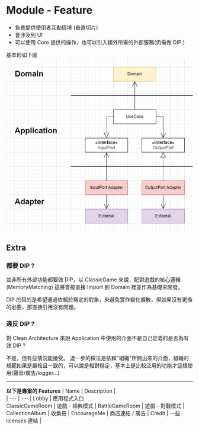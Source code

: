 # Module - Feature
- 負責提供使用者互動情境 (垂直切片)
- 會涉及到 UI
- 可以使用 Core 提供的操作，也可以引入額外所需的外部服務(仍需做 DIP )

基本形如下圖
![Module_Service](images/Module_Feature.png)

## Extra

### 都要 DIP ?
並非所有外部功能都要做 DIP，以 ClassicGame 來說，配對遊戲的核心邏輯(MemoryMatching) 這將會被直接 Import 到 Domain 裡並作為基礎來開發。

DIP 的目的是希望通過依賴於穩定的對象，來避免實作變化擴散，但如果沒有更換的必要，那直接引用沒有問題。

### 違反 DIP ?
對 Clean Architecture 來說 Application 中使用的介面不是自己定義的是否為有效 DIP ?

不是，但有些情況能接受。
退一步的做法是依賴"組織"所開出來的介面，組織的規範如果是嚴格且一致的，可以說是相對穩定，基本上是比較泛用的功能才這樣使用(聲音/廣告/logger...)

---

**以下是專案的 Features**
  | Name | Description |      
  | --- | --- |
  Lobby | 應用程式入口       
  ClassicGameRoom | 遊戲 - 經典模式 |
  BattleGameRoom | 遊戲 - 對戰模式 |  
  CollectionAlbum | 收集冊 |
  EncourageMe | 商店連結 / 廣告 |
  Credit | 一些 licenses 連結 |